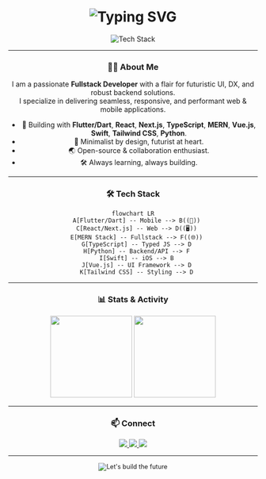 <!--
  Hi there! 👋
  Welcome to my GitHub profile.
  This README uses GitHub's Markdown & shields for a clean, minimal, and slightly futuristic vibe.
  For best effect, view this on GitHub's dark mode!
-->

<h1 align="center" style="border-bottom: none;">
  <img src="https://readme-typing-svg.demolab.com?font=Fira+Code&weight=700&size=28&pause=1000&color=0FFFC0&vCenter=true&width=500&lines=Hi%2C+I'm+ReaperMz;Fullstack+Developer;Code+%7C+Design+%7C+Innovate" alt="Typing SVG" />
</h1>

<p align="center">
  <img src="https://skillicons.dev/icons?i=flutter,dart,ts,react,nextjs,nodejs,express,mongodb,python,swift,vue,tailwindcss" alt="Tech Stack" />
</p>

---

<div align="center">

### 👨‍💻 About Me

I am a passionate **Fullstack Developer** with a flair for futuristic UI, DX, and robust backend solutions.  
I specialize in delivering seamless, responsive, and performant web & mobile applications.

- 🚀 Building with **Flutter/Dart**, **React**, **Next.js**, **TypeScript**, **MERN**, **Vue.js**, **Swift**, **Tailwind CSS**, **Python**.
- 🎨 Minimalist by design, futurist at heart.
- 🌏 Open-source & collaboration enthusiast.
- 🛠️ Always learning, always building.

</div>

---

<div align="center">

### 🛠️ Tech Stack

```mermaid
flowchart LR
  A[Flutter/Dart] -- Mobile --> B((📱))
  C[React/Next.js] -- Web --> D((🖥️))
  E[MERN Stack] -- Fullstack --> F((🌐))
  G[TypeScript] -- Typed JS --> D
  H[Python] -- Backend/API --> F
  I[Swift] -- iOS --> B
  J[Vue.js] -- UI Framework --> D
  K[Tailwind CSS] -- Styling --> D
```

</div>

---

<div align="center">

### 📊 Stats & Activity

<p>
  <img src="https://github-readme-stats.vercel.app/api?username=ReaperMz&show_icons=true&hide_border=true&bg_color=0d1117&title_color=0fffc0&icon_color=71f7ff&text_color=adbac7" height="165" />
  <img src="https://github-readme-stats.vercel.app/api/top-langs/?username=ReaperMz&layout=compact&hide_border=true&bg_color=0d1117&title_color=0fffc0&text_color=adbac7" height="165" />
</p>

</div>

---

<div align="center">

### 📫 Connect

<a href="https://www.linkedin.com/in/your-username" target="_blank">
  <img src="https://img.shields.io/badge/LinkedIn-0A66C2?style=for-the-badge&logo=linkedin&logoColor=white&labelColor=22272e" />
</a>
<a href="mailto:your.email@example.com">
  <img src="https://img.shields.io/badge/Email-0fffc0?style=for-the-badge&logo=gmail&logoColor=22272e&labelColor=22272e" />
</a>
<a href="https://twitter.com/your-handle" target="_blank">
  <img src="https://img.shields.io/badge/Twitter-71f7ff?style=for-the-badge&logo=twitter&logoColor=22272e&labelColor=22272e" />
</a>

</div>

---

<div align="center" style="font-size:0.9em;">
  <img src="https://readme-typing-svg.demolab.com?font=Fira+Code&weight=400&size=18&pause=1000&color=71f7ff&vCenter=true&width=400&lines=Let's+build+the+future+of+tech+together!" alt="Let's build the future" />
</div>

<!--
  Responsive, minimal, and "reactive" via SVGs & shields.
  For a more dynamic profile, link to GitHub Actions or personal portfolio.
-->
